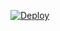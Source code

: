 [![Deploy](https://github.com/Crinfarr/Ingenuity-Engine/actions/workflows/deploy.yml/badge.svg?branch=main)](https://github.com/Crinfarr/Ingenuity-Engine/actions/workflows/deploy.yml)